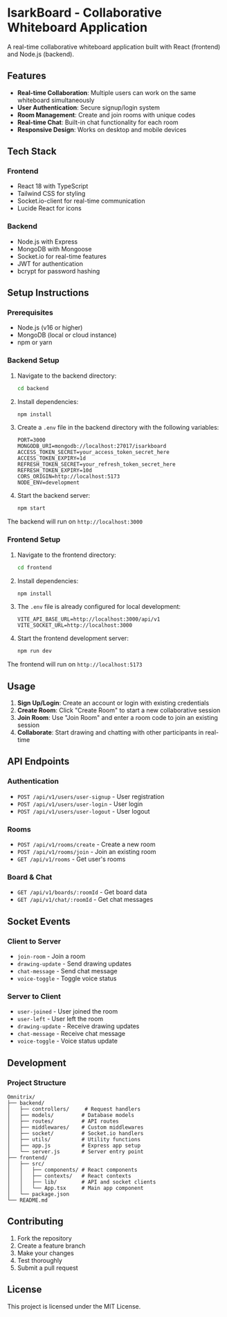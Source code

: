 # IsarkBoard - Collaborative Whiteboard Application

A real-time collaborative whiteboard application built with React (frontend) and Node.js (backend).

## Features

- **Real-time Collaboration**: Multiple users can work on the same whiteboard simultaneously
- **User Authentication**: Secure signup/login system
- **Room Management**: Create and join rooms with unique codes
- **Real-time Chat**: Built-in chat functionality for each room
- **Responsive Design**: Works on desktop and mobile devices

## Tech Stack

### Frontend
- React 18 with TypeScript
- Tailwind CSS for styling
- Socket.io-client for real-time communication
- Lucide React for icons

### Backend
- Node.js with Express
- MongoDB with Mongoose
- Socket.io for real-time features
- JWT for authentication
- bcrypt for password hashing

## Setup Instructions

### Prerequisites
- Node.js (v16 or higher)
- MongoDB (local or cloud instance)
- npm or yarn

### Backend Setup

1. Navigate to the backend directory:
   ```bash
   cd backend
   ```

2. Install dependencies:
   ```bash
   npm install
   ```

3. Create a `.env` file in the backend directory with the following variables:
   ```env
   PORT=3000
   MONGODB_URI=mongodb://localhost:27017/isarkboard
   ACCESS_TOKEN_SECRET=your_access_token_secret_here
   ACCESS_TOKEN_EXPIRY=1d
   REFRESH_TOKEN_SECRET=your_refresh_token_secret_here
   REFRESH_TOKEN_EXPIRY=10d
   CORS_ORIGIN=http://localhost:5173
   NODE_ENV=development
   ```

4. Start the backend server:
   ```bash
   npm start
   ```

The backend will run on `http://localhost:3000`

### Frontend Setup

1. Navigate to the frontend directory:
   ```bash
   cd frontend
   ```

2. Install dependencies:
   ```bash
   npm install
   ```

3. The `.env` file is already configured for local development:
   ```env
   VITE_API_BASE_URL=http://localhost:3000/api/v1
   VITE_SOCKET_URL=http://localhost:3000
   ```

4. Start the frontend development server:
   ```bash
   npm run dev
   ```

The frontend will run on `http://localhost:5173`

## Usage

1. **Sign Up/Login**: Create an account or login with existing credentials
2. **Create Room**: Click "Create Room" to start a new collaborative session
3. **Join Room**: Use "Join Room" and enter a room code to join an existing session
4. **Collaborate**: Start drawing and chatting with other participants in real-time

## API Endpoints

### Authentication
- `POST /api/v1/users/user-signup` - User registration
- `POST /api/v1/users/user-login` - User login
- `POST /api/v1/users/user-logout` - User logout

### Rooms
- `POST /api/v1/rooms/create` - Create a new room
- `POST /api/v1/rooms/join` - Join an existing room
- `GET /api/v1/rooms` - Get user's rooms

### Board & Chat
- `GET /api/v1/boards/:roomId` - Get board data
- `GET /api/v1/chat/:roomId` - Get chat messages

## Socket Events

### Client to Server
- `join-room` - Join a room
- `drawing-update` - Send drawing updates
- `chat-message` - Send chat message
- `voice-toggle` - Toggle voice status

### Server to Client
- `user-joined` - User joined the room
- `user-left` - User left the room
- `drawing-update` - Receive drawing updates
- `chat-message` - Receive chat message
- `voice-toggle` - Voice status update

## Development

### Project Structure

```
Omnitrix/
├── backend/
│   ├── controllers/     # Request handlers
│   ├── models/         # Database models
│   ├── routes/         # API routes
│   ├── middlewares/    # Custom middlewares
│   ├── socket/         # Socket.io handlers
│   ├── utils/          # Utility functions
│   ├── app.js          # Express app setup
│   └── server.js       # Server entry point
├── frontend/
│   ├── src/
│   │   ├── components/ # React components
│   │   ├── contexts/   # React contexts
│   │   ├── lib/        # API and socket clients
│   │   └── App.tsx     # Main app component
│   └── package.json
└── README.md
```

## Contributing

1. Fork the repository
2. Create a feature branch
3. Make your changes
4. Test thoroughly
5. Submit a pull request

## License

This project is licensed under the MIT License.
